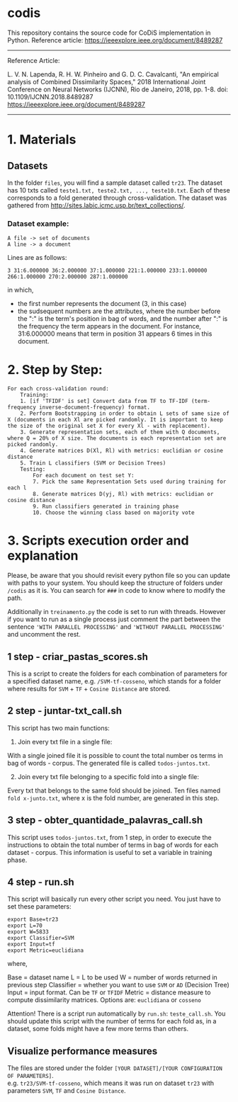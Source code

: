 # codis
This repository contains the source code for CoDiS implementation in Python. Reference article: https://ieeexplore.ieee.org/document/8489287

---------------------

Reference Article:

L. V. N. Lapenda, R. H. W. Pinheiro and G. D. C. Cavalcanti, "An empirical analysis of Combined Dissimilarity Spaces," 2018 International Joint Conference on Neural Networks (IJCNN), Rio de Janeiro, 2018, pp. 1-8.
doi: 10.1109/IJCNN.2018.8489287
https://ieeexplore.ieee.org/document/8489287

---------------------


# 1. Materials

## Datasets

In the folder `files`, you will find a sample dataset called `tr23`. The dataset has 10 txts called `teste1.txt, teste2.txt, ..., teste10.txt`. Each of these corresponds to a fold generated through cross-validation. The dataset was gathered from http://sites.labic.icmc.usp.br/text_collections/. 

### Dataset example:


	A file -> set of documents
	A line -> a document


Lines are as follows:

	
	3 31:6.000000 36:2.000000 37:1.000000 221:1.000000 233:1.000000 266:1.000000 270:2.000000 287:1.000000 


in which, 

- the first number represents the document (3, in this case)
- the sudsequent numbers are the attributes, where the number before the ":" is the term's position in bag of words, and the number after ":" is the frequency the term appears in the document. For instance, 31:6.000000 means that term in position 31 appears 6 times in this document.




# 2. Step by Step:


	For each cross-validation round:
		Training:
		1. [if 'TFIDF' is set] Convert data from TF to TF-IDF (term-frequency inverse-document-frequency) format.
		2. Perform Bootstrapping in order to obtain L sets of same size of X (documents in each Xl are picked randomly. It is important to keep the size of the original set X for every Xl - with replacement).
		3. Generate representation sets, each of them with Q documents, where Q = 20% of X size. The documents is each representation set are picked randomly.
		4. Generate matrices D(Xl, Rl) with metrics: euclidian or cosine distance
		5. Train L classifiers (SVM or Decision Trees)
		Testing:
			For each document on test set Y:
			7. Pick the same Representation Sets used during training for each l
			8. Generate matrices D(yj, Rl) with metrics: euclidian or cosine distance
			9. Run classifiers generated in training phase
			10. Choose the winning class based on majority vote


# 3. Scripts execution order and explanation

Please, be aware that you should revisit every python file so you can update with paths to your system. You should keep the structure of folders under `/codis` as it is. You can search for `###` in code to know where to modify the path.

Additionally in `treinamento.py` the code is set to run with threads. However if you want to run as a single process just comment the part between the sentence `'WITH PARALLEL PROCESSING'` and `'WITHOUT PARALLEL PROCESSING'` and uncomment the rest.

## 1 step - criar_pastas_scores.sh

This is a script to create the folders for each combination of parameters for a specified dataset name, e.g. `/SVM-tf-cosseno`, which stands for a folder where results for `SVM` + `TF` + `Cosine Distance` are stored.


## 2 step - juntar-txt_call.sh

This script has two main functions:

1. Join every txt file in a single file:

With a single joined file it is possible to count the total number os terms in bag of words - corpus. The generated file is called `todos-juntos.txt`.

2. Join every txt file belonging to a specific fold into a single file:

Every txt that belongs to the same fold should be joined. Ten files named `fold x-junto.txt`, where x is the fold number, are generated in this step.


## 3 step - obter_quantidade_palavras_call.sh

This script uses `todos-juntos.txt`, from 1 step, in order to execute the instructions to obtain the total number of terms in bag of words for each dataset - corpus. This information is useful to set a variable in training phase.


## 4 step - run.sh

This script will basically run every other script you need. You just have to set these parameters:

    export Base=tr23
    export L=70
    export W=5833
    export Classifier=SVM
    export Input=tf
    export Metric=euclidiana

where,

Base = dataset name
L = L to be used
W = number of words returned in previous step
Classifier = whether you want to use `SVM` or `AD` (Decision Tree)
Input = input format. Can be `TF` or `TFIDF`
Metric = distance measure to compute dissimilarity matrices. Options are: `euclidiana` or `cosseno`

Attention! There is a script run automatically by `run.sh`: `teste_call.sh`. You should update this script with the number of terms for each fold as, in a dataset, some folds might have a few more terms than others.

## Visualize performance measures

The files are stored under the folder `[YOUR DATASET]/[YOUR CONFIGURATION OF PARAMETERS]`.  
e.g. `tr23/SVM-tf-cosseno`, which means it was run on dataset `tr23` with parameters `SVM`, `TF` and `Cosine Distance`.

